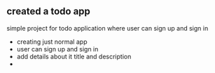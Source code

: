 ## created a todo app
simple project for todo application where user can sign up and sign in
- creating just normal app
- user can sign up and sign in
- add details about it title and description
- 
